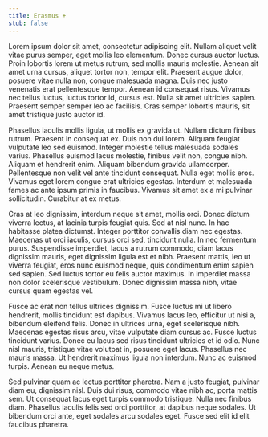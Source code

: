 ```yaml
---
title: Erasmus +
stub: false
---
```

Lorem ipsum dolor sit amet, consectetur adipiscing elit. Nullam aliquet velit vitae purus semper, eget mollis leo elementum. Donec cursus auctor luctus. Proin lobortis lorem ut metus rutrum, sed mollis mauris molestie. Aenean sit amet urna cursus, aliquet tortor non, tempor elit. Praesent augue dolor, posuere vitae nulla non, congue malesuada magna. Duis nec justo venenatis erat pellentesque tempor. Aenean id consequat risus. Vivamus nec tellus luctus, luctus tortor id, cursus est. Nulla sit amet ultricies sapien. Praesent semper semper leo ac facilisis. Cras semper lobortis mauris, sit amet tristique justo auctor id.

Phasellus iaculis mollis ligula, ut mollis ex gravida ut. Nullam dictum finibus rutrum. Praesent in consequat ex. Duis non dui lorem. Aliquam feugiat vulputate leo sed euismod. Integer molestie tellus malesuada sodales varius. Phasellus euismod lacus molestie, finibus velit non, congue nibh. Aliquam et hendrerit enim. Aliquam bibendum gravida ullamcorper. Pellentesque non velit vel ante tincidunt consequat. Nulla eget mollis eros. Vivamus eget lorem congue erat ultricies egestas. Interdum et malesuada fames ac ante ipsum primis in faucibus. Vivamus sit amet ex a mi pulvinar sollicitudin. Curabitur at ex metus.

Cras at leo dignissim, interdum neque sit amet, mollis orci. Donec dictum viverra lectus, at lacinia turpis feugiat quis. Sed at nisl nunc. In hac habitasse platea dictumst. Integer porttitor convallis diam nec egestas. Maecenas ut orci iaculis, cursus orci sed, tincidunt nulla. In nec fermentum purus. Suspendisse imperdiet, lacus a rutrum commodo, diam lacus dignissim mauris, eget dignissim ligula est et nibh. Praesent mattis, leo ut viverra feugiat, eros nunc euismod neque, quis condimentum enim sapien sed sapien. Sed luctus tortor eu felis auctor maximus. In imperdiet massa non dolor scelerisque vestibulum. Donec dignissim massa nibh, vitae cursus quam egestas vel.

Fusce ac erat non tellus ultrices dignissim. Fusce luctus mi ut libero hendrerit, mollis tincidunt est dapibus. Vivamus lacus leo, efficitur ut nisi a, bibendum eleifend felis. Donec in ultrices urna, eget scelerisque nibh. Maecenas egestas risus arcu, vitae vulputate diam cursus ac. Fusce luctus tincidunt varius. Donec eu lacus sed risus tincidunt ultricies et id odio. Nunc nisl mauris, tristique vitae volutpat in, posuere eget lacus. Phasellus nec mauris massa. Ut hendrerit maximus ligula non interdum. Nunc ac euismod turpis. Aenean eu neque metus.

Sed pulvinar quam ac lectus porttitor pharetra. Nam a justo feugiat, pulvinar diam eu, dignissim nisl. Duis dui risus, commodo vitae nibh ac, porta mattis sem. Ut consequat lacus eget turpis commodo tristique. Nulla nec finibus diam. Phasellus iaculis felis sed orci porttitor, at dapibus neque sodales. Ut bibendum orci ante, eget sodales arcu sodales eget. Fusce sed elit id elit faucibus pharetra.